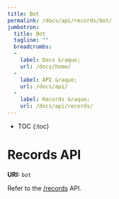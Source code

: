```yaml
---
title: Bot
permalink: /docs/api/records/bot/
jumbotron:
  title: Bot
  tagline: ""
  breadcrumbs:
  -
    label: Docs &raquo;
    url: /docs/home/
  -
    label: API &raquo;
    url: /docs/api/
  -
    label: Records &raquo;
    url: /docs/api/records/
---
```


* TOC
{:toc}

# Records API

**URI:** `bot`

Refer to the [/records](/docs/api/endpoints/records/) API.

